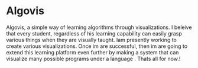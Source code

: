 # Algovis
Algovis, a simple way of learning algorithms through visualizations.
I beleive that every student, regardless of his learning capability can easily
grasp various things when they are visually taught.
Iam presently working to create various visualizations.
Once im are successful, then im are going to extend this learning platform even further 
by making a system that can visualize many possible programs under a language .
Thats all for now.!
